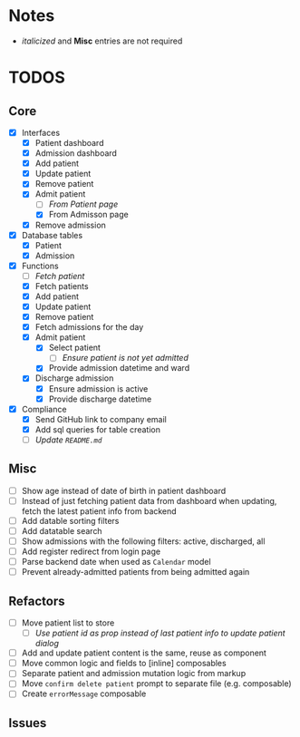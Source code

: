 # Notes

- _italicized_ and **Misc** entries are not required

# TODOS

## Core

- [x] Interfaces
  - [x] Patient dashboard
  - [x] Admission dashboard
  - [x] Add patient
  - [x] Update patient
  - [x] Remove patient
  - [x] Admit patient
    - [ ] _From Patient page_
    - [x] From Admisson page
  - [x] Remove admission
- [x] Database tables
  - [x] Patient
  - [x] Admission
- [x] Functions
  - [ ] _Fetch patient_
  - [x] Fetch patients
  - [x] Add patient
  - [x] Update patient
  - [x] Remove patient
  - [x] Fetch admissions for the day
  - [x] Admit patient
    - [x] Select patient
      - [ ] _Ensure patient is not yet admitted_
    - [x] Provide admission datetime and ward
  - [x] Discharge admission
    - [x] Ensure admission is active
    - [x] Provide discharge datetime
- [x] Compliance
  - [x] Send GitHub link to company email
  - [x] Add sql queries for table creation
  - [ ] _Update `README.md`_

## Misc

- [ ] Show age instead of date of birth in patient dashboard
- [ ] Instead of just fetching patient data from dashboard when updating, fetch the latest patient info from backend
- [ ] Add datable sorting filters
- [ ] Add datatable search
- [ ] Show admissions with the following filters: active, discharged, all
- [ ] Add register redirect from login page
- [ ] Parse backend date when used as `Calendar` model
- [ ] Prevent already-admitted patients from being admitted again

## Refactors

- [ ] Move patient list to store
  - [ ] _Use patient id as prop instead of last patient info to update patient dialog_
- [ ] Add and update patient content is the same, reuse as component
- [ ] Move common logic and fields to \[inline\] composables
- [ ] Separate patient and admission mutation logic from markup
- [ ] Move `confirm delete patient` prompt to separate file (e.g. composable)
- [ ] Create `errorMessage` composable

## Issues
